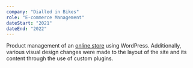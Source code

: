 ```yaml
---
company: "Dialled in Bikes"
role: "E-commerce Management"
dateStart: "2021"
dateEnd: "2022"
---
```


Product management of an [online store](https://dialledinbikes.com) using
WordPress. Additionally, various visual design changes were made to the layout
of the site and its content through the use of custom plugins.
